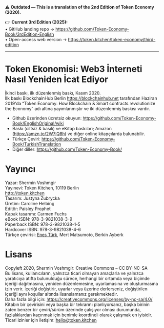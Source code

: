 ⚠️ **Outdated — This is a translation of the 2nd Edition of Token Economy (2020).**

👉 **Current 3rd Edition (2025):**  
• GitHub landing repo → <https://github.com/Token-Economy-Book/3rdEdition-English>  
• Open-access web version → <https://token.kitchen/token-economy/third-edition>

----

# Token Ekonomisi: Web3 İnterneti Nasıl Yeniden İcat Ediyor
İkinci baskı, ilk düzenlenmiş baskı, Kasım 2020.<br>
İlk baskı BlockchainHub Berlin https://blockchainhub.net tarafından Haziran 2019'da “Token Economy: How Blockchain & Smart contracts revolutionize the Economy” adı altına yayımlanmıştır ve iki düzenlenmiş baskısı vardır.

* Github üzerinden ücretsiz okuyun: https://github.com/Token-Economy-Book/EnglishOriginal/wiki<br>
* Baskı (ciltsiz & basılı) ve eKitap baskıları; Amazon (https://amzn.to/2W7lQ8h) ve diğer online kitapçılarda bulunabilir.
* Türkçe Çeviri: https://github.com/Token-Economy-Book/TurkishTranslation
* Diğer diller: https://github.com/Token-Economy-Book/

# Yayıncı
Yazar: Shermin Voshmgir <br>
Yayınevi: Token Kitchen, 10119 Berlin <br>
http://token.kitchen<br>
Tasarım: Justyna Zubrycka <br>
Üretim: Caroline Helbing<br>
Editör: Paisley Prophet<br>
Kapak tasarımı: Carmen Fuchs<br>
eBook ISBN: 978-3-9821038-3-9 <br>
Paperback ISBN: 978-3-9821038-1-5 <br>
Hardcover ISBN: 978-3-9821038-4-6<br>
Türkçe çevirisi: [Enes Türk](https://twitter.com/regenesturk), Mert Matsumoto, Berkin Ayberk<br>



# Lisans
Copyleft 2020, Shermin Voshmgir: Creative Commons – CC BY-NC-SA<br>
Bu lisans, kullanıcıların, yalnızca ticari olmayan amaçlarla ve yalnızca yaratıcıya atıfta bulunulduğu sürece, herhangi bir ortamda veya biçimde içeriği dağıtmasına, yeniden düzenlemesine, uyarlamasına ve oluşturmasına izin verir. İçeriği değiştirir, uyarlar veya üzerine derlerseniz, değiştirilen içeriği aynı koşullar altında lisanslamanız gerekmektedir. <br>
Daha fazla bilgi için: https://creativecommons.org/licenses/by-nc-sa/4.0/ <br>
Kitabın bir çevirisini veya başka bir tekrarını planlıyorsanız, başka birinin zaten benzer bir çeviri/sürüm üzerinde çalışıyor olması durumunda, fazlalıklardan kaçınmak için benimle koordineli olarak çalışmak en iyisidir.
Ticari izinler için iletişim: hello@token.kitchen <br>
